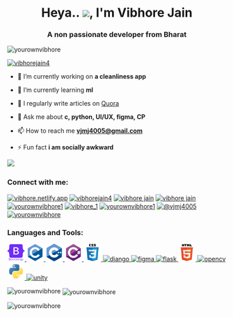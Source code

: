 <h1 align="center">Heya.. <img src="https://raw.githubusercontent.com/TheDudeThatCode/TheDudeThatCode/master/Assets/Hi.gif" width="40" >, I'm Vibhore Jain</h1>
<h3 align="center">A non passionate developer from Bharat</h3>

<p align="left"> <img src="https://komarev.com/ghpvc/?username=yourownvibhore&label=Profile%20views&color=0e75b6&style=flat" alt="yourownvibhore" /> </p>
<!-- 
<p align="left"> <a href="https://github.com/ryo-ma/github-profile-trophy"><img src="https://github-profile-trophy.vercel.app/?username=yourownvibhore" alt="yourownvibhore" /></a> </p> -->

<p align="left"> <a href="https://twitter.com/vibhorejain4" target="_blank"><img src="https://img.shields.io/twitter/follow/vibhorejain4?logo=twitter&style=for-the-badge" alt="vibhorejain4" /></a> </p>

- 🔭 I’m currently working on **a cleanliness app**

- 🌱 I’m currently learning **ml**

- 📝 I regularly write articles on [Quora](https://t.co/588oIUzMDW)

- 💬 Ask me about **c, python, UI/UX, figma, CP**

- 📫 How to reach me **vjmj4005@gmail.com**

- ⚡ Fun fact **i am socially awkward**

<img src="https://user-images.githubusercontent.com/78909117/193577978-12043c12-5409-4d4d-a145-b03d9e59be3c.gif">

<h3 align="left">Connect with me:</h3>
<p align="left">
<a href="https://yourownvibhore.github.io/vibhorejain/" target="_blank"><img align="center" src="https://www.pngkit.com/png/detail/154-1545805_portfolio-icons-code-web-development-logo.png" alt="vibhore.netlify.app" height="30" width="40" /></a>
<a href="https://twitter.com/vibhorejain4" target="_blank"><img align="center" src="https://raw.githubusercontent.com/rahuldkjain/github-profile-readme-generator/master/src/images/icons/Social/twitter.svg" alt="vibhorejain4" height="30" width="40" /></a>
<a href="https://www.linkedin.com/in/vibhore-jain-4b11a8179/" target="_blank"><img align="center" src="https://raw.githubusercontent.com/rahuldkjain/github-profile-readme-generator/master/src/images/icons/Social/linked-in-alt.svg" alt="vibhore jain" height="30" width="40" /></a>
<a href="https://www.facebook.com/vibhorejain.jain/" target="_blank"><img align="center" src="https://raw.githubusercontent.com/rahuldkjain/github-profile-readme-generator/master/src/images/icons/Social/facebook.svg" alt="vibhore jain" height="30" width="40" /></a>
<a href="https://instagram.com/yourownvibhore1" target="_blank"><img align="center" src="https://raw.githubusercontent.com/rahuldkjain/github-profile-readme-generator/master/src/images/icons/Social/instagram.svg" alt="yourownvibhore1" height="30" width="40" /></a>
<a href="https://www.codechef.com/users/vibhore_1" target="_blank"><img align="center" src="https://cdn.jsdelivr.net/npm/simple-icons@3.1.0/icons/codechef.svg" alt="vibhore_1" height="30" width="40" /></a>
<a href="https://www.hackerrank.com/yourownvibhore1" target="_blank"><img align="center" src="https://raw.githubusercontent.com/rahuldkjain/github-profile-readme-generator/master/src/images/icons/Social/hackerrank.svg" alt="yourownvibhore1" height="30" width="40" /></a>
<a href="https://www.hackerearth.com/@vjmj4005" target="_blank"><img align="center" src="https://raw.githubusercontent.com/rahuldkjain/github-profile-readme-generator/master/src/images/icons/Social/hackerearth.svg" alt="@vjmj4005" height="30" width="40" /></a>
<a href="https://auth.geeksforgeeks.org/user/yourownvibhore" target="_blank"><img align="center" src="https://raw.githubusercontent.com/rahuldkjain/github-profile-readme-generator/master/src/images/icons/Social/geeks-for-geeks.svg" alt="yourownvibhore" height="30" width="40" /></a>
</p>

<h3 align="left">Languages and Tools:</h3>
<p align="left"> <a href="https://getbootstrap.com" target="_blank" rel="noreferrer"> <img src="https://raw.githubusercontent.com/devicons/devicon/master/icons/bootstrap/bootstrap-plain-wordmark.svg" alt="bootstrap" width="40" height="40"/> </a> <a href="https://www.cprogramming.com/" target="_blank" rel="noreferrer"> <img src="https://raw.githubusercontent.com/devicons/devicon/master/icons/c/c-original.svg" alt="c" width="40" height="40"/> </a> <a href="https://www.w3schools.com/cpp/" target="_blank" rel="noreferrer"> <img src="https://raw.githubusercontent.com/devicons/devicon/master/icons/cplusplus/cplusplus-original.svg" alt="cplusplus" width="40" height="40"/> </a> <a href="https://www.w3schools.com/cs/" target="_blank" rel="noreferrer"> <img src="https://raw.githubusercontent.com/devicons/devicon/master/icons/csharp/csharp-original.svg" alt="csharp" width="40" height="40"/> </a> <a href="https://www.w3schools.com/css/" target="_blank" rel="noreferrer"> <img src="https://raw.githubusercontent.com/devicons/devicon/master/icons/css3/css3-original-wordmark.svg" alt="css3" width="40" height="40"/> </a> <a href="https://www.djangoproject.com/" target="_blank" rel="noreferrer"> <img src="https://cdn.worldvectorlogo.com/logos/django.svg" alt="django" width="40" height="40"/> </a> <a href="https://www.figma.com/" target="_blank" rel="noreferrer"> <img src="https://www.vectorlogo.zone/logos/figma/figma-icon.svg" alt="figma" width="40" height="40"/> </a> <a href="https://flask.palletsprojects.com/" target="_blank" rel="noreferrer"> <img src="https://www.vectorlogo.zone/logos/pocoo_flask/pocoo_flask-icon.svg" alt="flask" width="40" height="40"/> </a> <a href="https://www.w3.org/html/" target="_blank" rel="noreferrer"> <img src="https://raw.githubusercontent.com/devicons/devicon/master/icons/html5/html5-original-wordmark.svg" alt="html5" width="40" height="40"/> </a> <a href="https://opencv.org/" target="_blank" rel="noreferrer"> <img src="https://www.vectorlogo.zone/logos/opencv/opencv-icon.svg" alt="opencv" width="40" height="40"/> </a> <a href="https://www.python.org" target="_blank" rel="noreferrer"> <img src="https://raw.githubusercontent.com/devicons/devicon/master/icons/python/python-original.svg" alt="python" width="40" height="40"/> </a> <a href="https://unity.com/" target="_blank" rel="noreferrer"> <img src="https://www.vectorlogo.zone/logos/unity3d/unity3d-icon.svg" alt="unity" width="40" height="40"/> </a> </p>

<p><img align="left" src="https://github-readme-stats.vercel.app/api/top-langs?username=yourownvibhore&show_icons=true&locale=en&layout=compact" alt="yourownvibhore" /></p>

<p>&nbsp;<img align="center" src="https://github-readme-stats.vercel.app/api?username=yourownvibhore&show_icons=true&locale=en" alt="yourownvibhore" /></p>

<p><img align="center" src="https://github-readme-streak-stats.herokuapp.com/?user=yourownvibhore&" alt="yourownvibhore" /></p>
